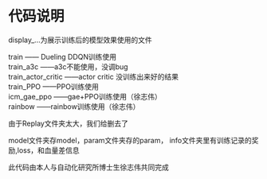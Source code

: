 # 代码说明

display_...为展示训练后的模型效果使用的文件

train							—— Dueling DDQN训练使用  
train_a3c					——a3c不能使用，没调bug  
train_actor_critic	 ——actor critic 没训练出来好的结果  
train_PPO				  ——PPO训练使用  
icm_gae_ppo			——gae+PPO训练使用（徐志伟）  
rainbow					——rainbow训练使用（徐志伟）  

由于Replay文件夹太大，我们给删去了  

model文件夹存model，param文件夹存的param， info文件夹里有训练记录的奖励,loss，和血量差信息  

此代码由本人与自动化研究所博士生徐志伟共同完成
